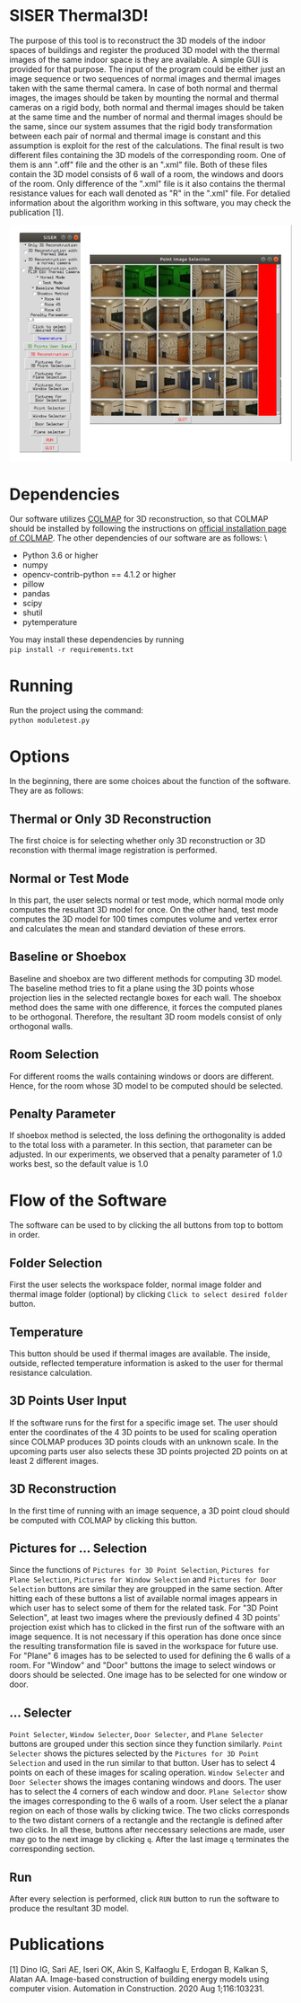 # SISER Thermal3D!

The purpose of this tool is to reconstruct the 3D models of the indoor spaces of buildings and register the produced 3D model with the thermal images of the same indoor space is they are available. A simple GUI is provided for that purpose. The input of the program could be either just an image sequence or two sequences of normal images and thermal images taken with the same thermal camera. In case of both normal and thermal images, the images should be taken by mounting the normal and thermal cameras on a rigid body, both normal and thermal images should be taken at the same time and the number of normal and thermal images should be the same, since our system assumes that the rigid body transformation between each pair of normal and thermal image is constant and this assumption is exploit for the rest of the calculations.  The final result is two different files containing the 3D models of the corresponding room. One of them is ann ".off" file and the other is an ".xml" file. Both of these files contain the 3D model consists of 6 wall of a room, the windows and doors of the room. Only difference of the ".xml" file is it also contains the thermal resistance values for each wall denoted as "R" in the ".xml" file. For detalied information about the algorithm working in this software, you may check the publication [1].



![alt text](figures/main_image_siser.png "A main view")



# Dependencies

Our software utilizes [COLMAP](https://colmap.github.io/) for 3D reconstruction, so that COLMAP should be installed by following the instructions on [official installation page of COLMAP](https://colmap.github.io/install.html). The other dependencies of our software are as follows: \
 
- Python 3.6 or higher
- numpy
- opencv-contrib-python == 4.1.2 or higher 
- pillow
- pandas
- scipy
- shutil
- pytemperature

You may install these dependencies by running \
`pip install -r requirements.txt`

# Running
Run the project using the command: \
`python moduletest.py`

# Options
In the beginning, there are some choices about the function of the software. They are as follows:

##  Thermal or Only 3D Reconstruction
The first choice is for selecting whether only 3D reconstruction or 3D reconstion with thermal image registration is performed.

## Normal or Test Mode
In this part, the user selects normal or test mode, which normal mode only computes the resultant 3D model for once. On the other hand, test mode computes the 3D model for 100 times computes volume and vertex error and calculates the mean and standard deviation of these errors.

## Baseline or Shoebox
Baseline and shoebox are two different methods for computing 3D model. The baseline method tries to fit a plane using the 3D points whose projection lies in the selected rectangle boxes for each wall. The shoebox method does the same with one difference, it forces the computed planes to be orthogonal. Therefore, the resultant 3D room models consist of only orthogonal walls. 

## Room Selection
For different rooms the walls containing windows or doors are different. Hence, for the room whose 3D model to be computed should be selected.

## Penalty Parameter
If shoebox method is selected, the loss defining the orthogonality is added to the total loss with a parameter. In this section, that parameter can be adjusted. In our experiments, we observed that a penalty parameter of 1.0 works best, so the default value is 1.0 


# Flow of the Software
The software can be used to by clicking the all buttons from top to bottom in order. 

## Folder Selection
First the user selects the workspace folder, normal image folder and thermal image folder (optional) by clicking `Click to select desired folder` button. 

## Temperature
This button should be used if thermal images are available. The inside, outside, reflected temperature information is asked to the user for thermal resistance calculation.

## 3D Points User Input
If the software runs for the first for a specific image set. The user should enter the coordinates of the 4 3D points to be used for scaling operation since COLMAP produces 3D points clouds with an unknown scale. In the upcoming parts user also selects these 3D points projected 2D points on at least 2 different images. 

## 3D Reconstruction
In the first time of running with an image sequence, a 3D point cloud should be computed with COLMAP by clicking this button.

## Pictures for ... Selection
Since the functions of `Pictures for 3D Point Selection`, `Pictures for Plane Selection`, `Pictures for Window Selection` and `Pictures for Door Selection` buttons are similar they are groupped in the same section. After hitting each of these buttons a list of available normal images appears in which user has to select some of them for the related task. For "3D Point Selection", at least two images where the previously defined 4 3D points' projection exist which has to clicked in the first run of the software with an image sequence. It is not necessary if this operation has done once since the resulting transformation file is saved in the workspace for future use.  For "Plane" 6 images has to be selected to used for defining the 6 walls of a room. For "Window" and "Door" buttons the image to select windows or doors should be selected. One image has to be selected for one window or door. 

## ... Selecter
`Point Selecter`, `Window Selecter`, `Door Selecter`, and `Plane Selecter` buttons are grouped under this section since they function similarly. `Point Selecter` shows the pictures selected by the `Pictures for 3D Point Selection` and used in the run similar to that button. User has to select 4 points on each of these images for scaling operation. `Window Selecter` and `Door Selecter` shows the images contaning windows and doors. The user has to select the 4 corners of each window and door. `Plane Selector` show the images corresponding to the 6 walls of a room. User select the a planar region on each of those walls by clicking twice. The two clicks corresponds to the two distant corners of a rectangle and the rectangle is defined after two clicks. In all these, buttons after neccessary selections are made, user may go to the next image by clicking `q`. After the last image `q` terminates the corresponding section. 

## Run
After every selection is performed, click `RUN` button to run the software to produce the resultant 3D model.  

# Publications
[1]  Dino IG, Sari AE, Iseri OK, Akin S, Kalfaoglu E, Erdogan B, Kalkan S, Alatan AA. Image-based construction of building energy models using computer vision. Automation in Construction. 2020 Aug 1;116:103231.
